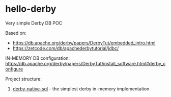 # hello-derby

Very simple Derby DB POC

Based on:

* https://db.apache.org/derby/papers/DerbyTut/embedded_intro.html
* https://zetcode.com/db/apachederbytutorial/jdbc/

IN-MEMORY DB configuration:
https://db.apache.org/derby/papers/DerbyTut/install_software.html#derby_configure

Project structure:

1. [derby-native-sql](derby-native-sql) - the simplest derby in-memory implementation